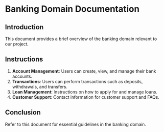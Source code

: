 # Banking Domain Documentation

## Introduction
This document provides a brief overview of the banking domain relevant to our project.

## Instructions
1. **Account Management**: Users can create, view, and manage their bank accounts.
2. **Transactions**: Users can perform transactions such as deposits, withdrawals, and transfers.
3. **Loan Management**: Instructions on how to apply for and manage loans.
4. **Customer Support**: Contact information for customer support and FAQs.

## Conclusion
Refer to this document for essential guidelines in the banking domain.